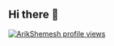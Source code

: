 ## Hi there 👋

[![ArikShemesh profile views](https://u8views.com/api/v1/github/profiles/7081672/views/day-week-month-total-count.svg)](https://u8views.com/github/ArikShemesh)

<!--
**ArikShemesh/ArikShemesh** is a ✨ _special_ ✨ repository because its `README.md` (this file) appears on your GitHub profile.

Here are some ideas to get you started:

- 🔭 I’m currently working on ...
- 🌱 I’m currently learning ...
- 👯 I’m looking to collaborate on ...
- 🤔 I’m looking for help with ...
- 💬 Ask me about ...
- 📫 How to reach me: ...
- 😄 Pronouns: ...
- ⚡ Fun fact: ...
-->
